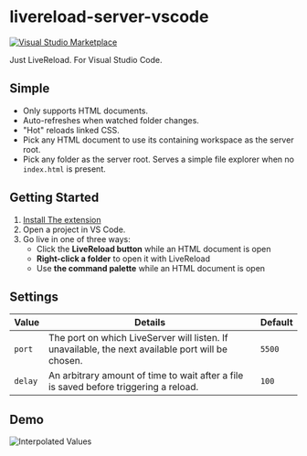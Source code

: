 # livereload-server-vscode

[![Visual Studio Marketplace](https://vsmarketplacebadge.apphb.com/version/thebearingedge.livereload-server.svg)](https://marketplace.visualstudio.com/items?itemName=thebearingedge.livereload-server)

Just LiveReload. For Visual Studio Code.

## Simple

- Only supports HTML documents.
- Auto-refreshes when watched folder changes.
- "Hot" reloads linked CSS.
- Pick any HTML document to use its containing workspace as the server root.
- Pick any folder as the server root. Serves a simple file explorer when no `index.html` is present.

## Getting Started

1. [Install The extension](https://marketplace.visualstudio.com/items?itemName=thebearingedge.livereload-server)
1. Open a project in VS Code.
1. Go live in one of three ways:
    - Click the **LiveReload button** while an HTML document is open
    - **Right-click a folder** to open it with LiveReload
    - Use **the command palette** while an HTML document is open

## Settings

| Value   | Details                                                                                           | Default |
| ------- | ------------------------------------------------------------------------------------------------- | ------- |
| `port`  | The port on which LiveServer will listen. If unavailable, the next available port will be chosen. | `5500`  |
| `delay` | An arbitrary amount of time to wait after a file is saved before triggering a reload.             | `100`   |

## Demo

![Interpolated Values](https://github.com/thebearingedge/vscode-sql-lit/raw/master/images/livereload-server.gif)
